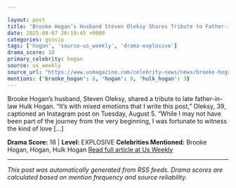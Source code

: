 ```yaml
---

layout: post
title: "Brooke Hogan’s Husband Steven Oleksy Shares Tribute to Father-in-Law Hulk"""
date: 2025-08-07 20:19:45 +0000
categories: gossip
tags: ['hogan', 'source-us_weekly', 'drama-explosive']
drama_score: 18
primary_celebrity: hogan
source: us_weekly
source_url: "https://www.usmagazine.com/celebrity-news/news/brooke-hogans-husband-steven-oleksy-shares-tribute-to-hulk-hogan/"""
mentions: {'brooke_hogan': 6, 'hogan': 9, 'hulk_hogan': 3}
---
```


Brooke Hogan’s husband, Steven Oleksy, shared a tribute to late father-in-law Hulk Hogan. “It’s with mixed emotions that I write this post,” Oleksy, 39, captioned an Instagram post on Tuesday, August 5. “While I may not have been part of the journey from the very beginning, I was fortunate to witness the kind of love […]

**Drama Score:** 18 | **Level:** EXPLOSIVE **Celebrities Mentioned:** Brooke Hogan, Hogan, Hulk Hogan [Read full article at Us Weekly](https://www.usmagazine.com/celebrity-news/news/brooke-hogans-husband-steven-oleksy-shares-tribute-to-hulk-hogan/)

---

*This post was automatically generated from RSS feeds. Drama scores are calculated based on mention frequency and source reliability.*